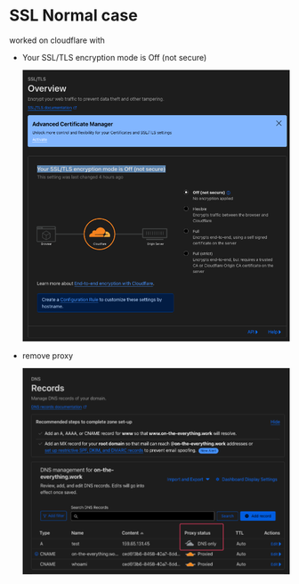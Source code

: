 # SSL Normal case

worked on cloudflare with

- Your SSL/TLS encryption mode is Off (not secure)

    ![Alt text](ssl-turn-off.png)

- remove proxy

    ![Alt text](remove-proxy.png)
